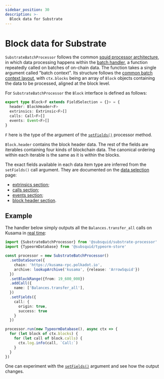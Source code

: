 ```yaml
---
sidebar_position: 30
description: >-
  Block data for Substrate
---
```


# Block data for Substrate

`SubstrateBatchProcessor` follows the common [squid processor architecture](/basics/squid-processor), in which data processing happens within the [batch handler](/basics/squid-processor/#processorrun), a function repeatedly called on batches of on-chain data. The function takes a single argument called "batch context". Its structure follows the [common batch context layout](/basics/squid-processor/#batch-context), with `ctx.blocks` being an array of `Block` objects containing the data to be processed, aligned at the block level.

For `SubstrateBatchProcessor` the `Block` interface is defined as follows:
```ts
export type Block<F extends FieldSelection = {}> = {
  header: BlockHeader<F>
  extrinsics: Extrinsic<F>[]
  calls: Call<F>[]
  events: Event<F>[]
}
```
`F` here is the type of the argument of the [`setFields()`](../setup/field-selection) processor method.

`Block.header` contains the block header data. The rest of the fields are iterables containing four kinds of blockchain data. The canonical ordering within each iterable is the same as it is within the blocks.

The exact fields available in each data item type are inferred from the `setFields()` call argument. They are documented on the [data selection](../setup/field-selection) page:
 - [extrinsics section](../setup/field-selection/#extrinsics);
 - [calls section](../setup/field-selection/#calls);
 - [events section](../setup/field-selection/#events);
 - [block header section](../setup/field-selection/#block-headers).

## Example

The handler below simply outputs all the `Balances.transfer_all` calls on Kusama in [real time](/basics/unfinalized-blocks):

```ts
import {SubstrateBatchProcessor} from '@subsquid/substrate-processor'
import {TypeormDatabase} from '@subsquid/typeorm-store'

const processor = new SubstrateBatchProcessor()
  .setDataSource({
    chain: 'https://kusama-rpc.polkadot.io',
    archive: lookupArchive('kusama', {release: 'ArrowSquid'})
  })
  .setBlockRange({from: 19_600_000})
  .addCall({
    name: ['Balances.transfer_all'],
  })
  .setFields({
    call: {
      origin: true,
      success: true 
    }
  }) 

processor.run(new TypeormDatabase(), async ctx => {
  for (let block of ctx.blocks) {
    for (let call of block.calls) {
      ctx.log.info(call, `Call:`)
    }
  }
})
```

One can experiment with the [`setFields()`](../setup/field-selection) argument and see how the output changes.

[//]: # (!!!! For more elaborate examples, check examples and batch processor in action)
